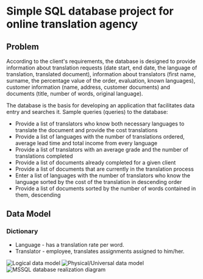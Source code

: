 # Simple SQL database project for online translation agency

## Problem

According to the client's requirements, the database is designed to provide information about translation requests (date
start, end date, the language of translation, translated document), information about translators (first name,
surname, the percentage value of the order, evaluation, known languages), customer information (name, address,
customer documents) and documents (title, number of words, original language).

The database is the basis for developing an application that facilitates data entry and searches it. Sample queries (queries) to the database:
* Provide a list of translators who know both necessary languages to translate the document and provide the cost
translations
* Provide a list of languages with the number of translations ordered, average lead time and total income from
every language
* Provide a list of translators with an average grade and the number of translations completed
* Provide a list of documents already completed for a given client
* Provide a list of documents that are currently in the translation process
* Enter a list of languages with the number of translators who know the language sorted by the cost of the translation in descending order
* Provide a list of documents sorted by the number of words contained in them, descending

## Data Model

### Dictionary

* Language - has a translation rate per word.
* Translator - employee, translates assignments assigned to him/her.


![Logical data model](https://i.imgur.com/s5JFhUI.png)
![Physical/Universal data model](https://i.imgur.com/EdvaZ62.png)
![MSSQL database realization diagram](https://i.imgur.com/K6w2Xuy.png)
